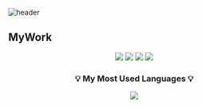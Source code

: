 ![header](https://capsule-render.vercel.app/api?type=Cylinder&color=auto&height=300&section=header&text=JooYeun%20GitHub&fontSize=90&&animation=twinkling)

<p align="center">
  <h2>MyWork</h2>
</p>

<p align="center">
  <img src="https://img.shields.io/badge/GitHub-black?style=flat-square&logo=github&logoColor=white"/>
  <img src="https://img.shields.io/badge/C++-blue?style=flat-square&logo=c%2B%2B&logoColor=white"/>
  <img src="https://img.shields.io/badge/C%23-purple?style=flat-square&logo=c-sharp&logoColor=white"/>
  <img src="https://img.shields.io/badge/Unity-black?style=flat-square&logo=unity&logoColor=white"/>
</p>

<h3 align="center">💡 My Most Used Languages 💡</h3>
<p align="center">
  <a href="https://github.com/River1300">
    <img align="center" src="https://github-readme-stats.vercel.app/api/top-langs/?username=River1300&layout=compact&show_icons=true&show_owner=false&hide_title=false&theme=dark&hide=java,c,html" />
  </a>
</p>

<!--
**River1300/River1300** is a ✨ _special_ ✨ repository because its `README.md` (this file) appears on your GitHub profile.

Here are some ideas to get you started:

- 🔭 I’m currently working on ...
- 🌱 I’m currently learning ...
- 👯 I’m looking to collaborate on ...
- 🤔 I’m looking for help with ...
- 💬 Ask me about ...
- 📫 How to reach me: ...
- 😄 Pronouns: ...
- ⚡ Fun fact: ...
-->
